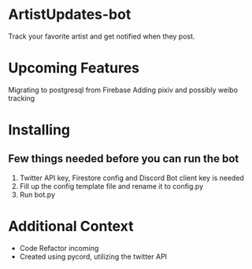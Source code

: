# ArtistUpdates-bot
Track your favorite artist and get notified when they post.


# Upcoming Features
Migrating to postgresql from Firebase
Adding pixiv and possibly weibo tracking


# Installing
## Few things needed before you can run the bot
1. Twitter API key, Firestore config and Discord Bot client key is needed
2. Fill up the config template file and rename it to config.py
3. Run bot.py

# Additional Context
- Code Refactor incoming
- Created using pycord, utilizing the twitter API